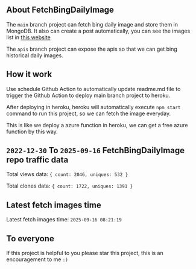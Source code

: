 ## About FetchBingDailyImage

The `main` branch project can fetch bing daily image and store them in MongoDB.
It also can create a post automatically, you can see the images list in [this website](https://oursalbum.netlify.app)

The `apis` branch project can expose the apis so that we can get bing historical daily images.

## How it work

Use schedule Github Action to automatically update readme.md file to trigger the Github Action to deploy main branch project to heroku.

After deploying in heroku, heroku will automatically execute `npm start` command to run this project, so we can fetch the image everyday.

This is like we deploy a azure function in heroku, we can get a free azure function by this way.

## `2022-12-30` To `2025-09-16` FetchBingDailyImage repo traffic data

Total views data: `{ count: 2046, uniques: 532 }`

Total clones data: `{ count: 1722, uniques: 1391 }`

## Latest fetch images time

Latest fetch images time: `2025-09-16 08:21:19`

## To everyone

If this project is helpful to you please star this project, this is an encouragement to me `:)`



